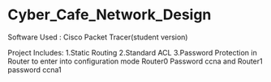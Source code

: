 # Cyber_Cafe_Network_Design
Software Used : Cisco Packet Tracer(student version)

Project Includes: 1.Static Routing 2.Standard ACL 3.Password Protection in Router to enter into configuration mode Router0 Password ccna and Router1 password ccna1
